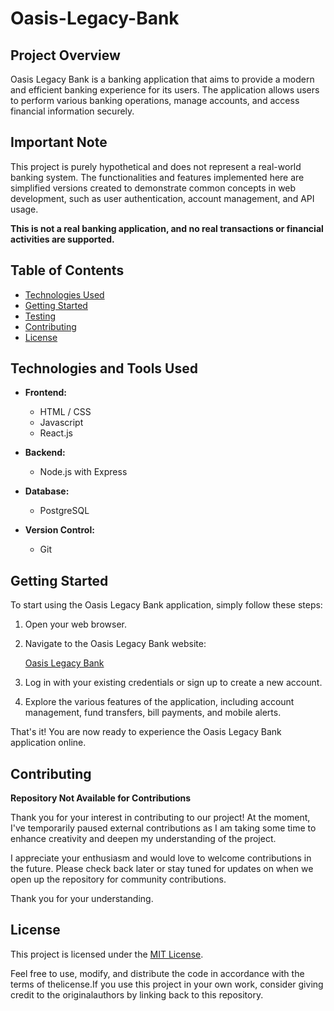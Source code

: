 # Oasis-Legacy-Bank

## Project Overview

Oasis Legacy Bank is a banking application that aims to provide a modern and efficient banking experience for its users. The application allows users to perform various banking operations, manage accounts, and access financial information securely.


## Important Note

This project is purely hypothetical and does not represent a real-world banking system. The functionalities and features implemented here are simplified versions created to demonstrate common concepts in web development, such as user authentication, account management, and API usage.

**This is not a real banking application, and no real transactions or financial activities are supported.**



## Table of Contents

- [Technologies Used](#technologies-used)
- [Getting Started](#getting-started)
- [Testing](#testing)
- [Contributing](#contributing)
- [License](#license)

<!-- 
## Features

- User Authentication: Secure user authentication for accessing account information.
- Account Management: View account details, balances, and transaction history.
- Fund Transfer: Transfer funds between accounts securely.
- Bill Payments: Pay bills conveniently through the application.
- Mobile Alerts: Receive alerts for transactions, account updates, and security notifications. -->


## Technologies and Tools Used

- **Frontend:**
    - HTML / CSS
    - Javascript
    - React.js

- **Backend:**
    - Node.js with Express

- **Database:**
    - PostgreSQL

- **Version Control:**
    - Git


## Getting Started

To start using the Oasis Legacy Bank application, simply follow these steps:

1. Open your web browser.

2. Navigate to the Oasis Legacy Bank website:

   [Oasis Legacy Bank](link)

3. Log in with your existing credentials or sign up to create a new account.

4. Explore the various features of the application, including account management, fund transfers, bill payments, and mobile alerts.

That's it! You are now ready to experience the Oasis Legacy Bank application online.


## Contributing

**Repository Not Available for Contributions**

Thank you for your interest in contributing to our project! At the moment, I've temporarily paused external contributions as I am taking some time to enhance creativity and deepen my understanding of the project.

I appreciate your enthusiasm and would love to welcome contributions in the future. Please check back later or stay tuned for updates on when we open up the repository for community contributions.

Thank you for your understanding.


## License

This project is licensed under the [MIT License](./LICENSE).

Feel free to use, modify, and distribute the code in accordance with the terms of thelicense.If you use this project in your own work, consider giving credit to the originalauthors by linking back to this repository.



<!-- Android App Development -->
<!--        Main: Kotlin

android-oasis-legacy-bank-app
├── frontend
│   ├── public
│   │   ├── index.html
│   │   ├── favicon.ico
│   ├── src
│   │   ├── assets
│   │   │   ├── images
│   │   │   ├── audio
│   │   ├── components
│   │   │   ├── CallList.js
│   │   │   ├── CallDetail.js
│   │   │   ├── CallHistory.js
│   │   │   ├── Sidebar.js
│   │   ├── containers
│   │   │   ├── Dashboard.js
│   │   │   ├── CallDetailContainer.js
│   │   ├── contexts
│   │   │   ├── AuthContext.js
│   │   │   ├── CallContext.js
│   │   ├── hooks
│   │   │   ├── useAuth.js
│   │   │   ├── useCall.js
│   │   ├── pages
│   │   │   ├── Login.js
│   │   │   ├── DashboardPage.js
│   │   │   ├── CallDetailPage.js
│   │   ├── services
│   │   │   ├── authService.js
│   │   │   ├── callService.js
│   │   ├── styles
│   │   │   ├── main.css
│   │   ├── utils
│   │   │   ├── formatDate.js
│   │   │   ├── apiUtils.js
│   │   ├── App.js
│   │   ├── index.js
│   │   ├── setupTests.js
│   │   ├── __tests__
├── backend
│   ├── src
│   │   ├── main
│   │   │   ├── kotlin
│   │   │   │   ├── com
│   │   │   │   │   ├── example
│   │   │   │   │   │   ├── PhoneBankApplication.kt
│   │   │   │   │   │   ├── controllers
│   │   │   │   │   │   │   ├── AuthController.kt
│   │   │   │   │   │   │   ├── CallController.kt
│   │   │   │   │   │   ├── models
│   │   │   │   │   │   │   ├── User.kt
│   │   │   │   │   │   │   ├── Call.kt
│   │   │   │   │   │   ├── services
│   │   │   │   │   │   │   ├── AuthService.kt
│   │   │   │   │   │   │   ├── CallService.kt
│   │   │   │   │   │   ├── config
│   │   │   │   │   │   │   ├── DatabaseConfig.kt
│   │   │   │   │   ├── resources
│   │   │   │   │   │   ├── application.properties
│   │   │   │   │   │   ├── static
│   │   │   │   │   │   │   ├── ...
│   │   ├── test
├── build
├── node_modules
├── package.json
├── README.md
├── .gitignore

-->

<!-- Web Development -->
<!--        Main: React

oasis-legacy-bank-website
├── client               # Frontend code
│   ├── public          # Publicly accessible files
│   │   ├── index.html  # Main HTML file
│   │   ├── favicon.ico # Favicon
│   ├── src             # Source code
│   │   ├── components  # Reusable React components
│   │   ├── pages       # React components representing pages
│   │   ├── styles      # CSS or stylesheets
│   │   ├── utils       # Utility functions or modules
│   │   ├── services    # API or other services
│   │   ├── assets      # Images, fonts, etc.
│   │   ├── App.js      # Main React component or App entry point
│   │   ├── index.js    # Entry point for rendering React app
│   │   ├── setupTests.js # Configuration for testing setup
│   │   ├── __tests__   # Test files or test-related code
├── server               # Backend code
│   ├── routes          # Express or API routes
│   ├── controllers     # Business logic
│   ├── models          # Data models
│   ├── services        # Additional services
│   ├── config          # Configuration files
│   ├── app.js          # Main backend application file
├── build                # Compiled or bundled code (output of build tools)
├── node_modules         # Node.js modules (auto-generated)
├── package.json         # Node.js package configuration
├── README.md            # Project documentation
└── .gitignore

-->


<!--

Homepage:


Welcome message

Promotions or important announcements

Quick links to popular services



Accounts and Services:


Overview of various types of accounts (savings, checking, etc.)

Details about loans, credit cards, and other financial products

Information on online banking services



Online Banking:


Login portal for online banking

Information on account management and transactions

Security features and guidelines



Mobile Banking:


Download links for mobile banking apps

Features and benefits of mobile banking

Instructions for setting up and using mobile banking



Customer Support:


Contact information (phone numbers, email addresses)

Live chat support

Frequently Asked Questions (FAQs)



Branch and ATM Locator:


Maps and information on branch locations

ATM locator with search functionality



Security and Privacy:


Information on security measures

Privacy policy

Tips for safe online banking



Rates and Fees:


Current interest rates on accounts and loans

Fee schedules for various services



Financial Tools:


Calculators for loans, mortgages, savings, etc.

Budgeting tools and financial education resources



About Us:


Overview of the bank's history, mission, and values

Leadership team and key personnel

News and updates related to the bank



Legal Information:


Terms and conditions

Compliance information

Regulatory disclosures



News and Updates:


Latest news about the bank

Updates on new services or features

Financial reports and statements







Foto de Lisa Fotios: https://www.pexels.com/pt-br/foto/pessoa-segurando-o-samsung-galaxy-s8-preto-da-meia-noite-ligar-o-near-macbook-pro-1092671/


-->
